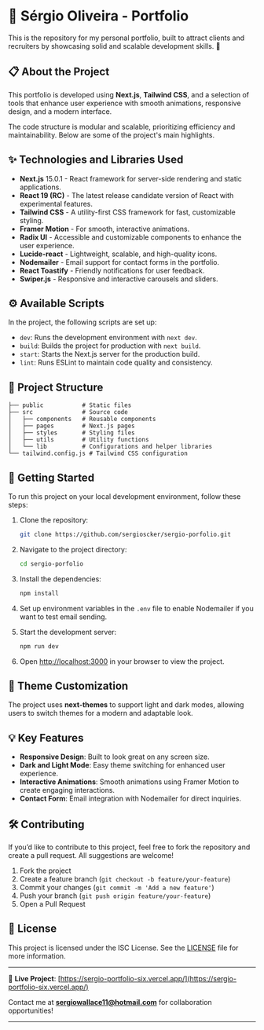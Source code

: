 # 💼 Sérgio Oliveira - Portfolio

This is the repository for my personal portfolio, built to attract clients and recruiters by showcasing solid and scalable development skills. 🚀

## 📋 About the Project

This portfolio is developed using **Next.js**, **Tailwind CSS**, and a selection of tools that enhance user experience with smooth animations, responsive design, and a modern interface.

The code structure is modular and scalable, prioritizing efficiency and maintainability. Below are some of the project's main highlights.

## ✨ Technologies and Libraries Used

- **Next.js** 15.0.1 - React framework for server-side rendering and static applications.
- **React 19 (RC)** - The latest release candidate version of React with experimental features.
- **Tailwind CSS** - A utility-first CSS framework for fast, customizable styling.
- **Framer Motion** - For smooth, interactive animations.
- **Radix UI** - Accessible and customizable components to enhance the user experience.
- **Lucide-react** - Lightweight, scalable, and high-quality icons.
- **Nodemailer** - Email support for contact forms in the portfolio.
- **React Toastify** - Friendly notifications for user feedback.
- **Swiper.js** - Responsive and interactive carousels and sliders.

## ⚙️ Available Scripts

In the project, the following scripts are set up:

- `dev`: Runs the development environment with `next dev`.
- `build`: Builds the project for production with `next build`.
- `start`: Starts the Next.js server for the production build.
- `lint`: Runs ESLint to maintain code quality and consistency.

## 📂 Project Structure

```plaintext
├── public           # Static files
├── src              # Source code
│   ├── components   # Reusable components
│   ├── pages        # Next.js pages
│   ├── styles       # Styling files
│   ├── utils        # Utility functions
│   └── lib          # Configurations and helper libraries
└── tailwind.config.js # Tailwind CSS configuration
```

## 🚀 Getting Started

To run this project on your local development environment, follow these steps:

1. Clone the repository:

   ```bash
   git clone https://github.com/sergioscker/sergio-porfolio.git
   ```

2. Navigate to the project directory:

   ```bash
   cd sergio-porfolio
   ```

3. Install the dependencies:

   ```bash
   npm install
   ```

4. Set up environment variables in the `.env` file to enable Nodemailer if you want to test email sending.

5. Start the development server:

   ```bash
   npm run dev
   ```

6. Open [http://localhost:3000](http://localhost:3000) in your browser to view the project.

## 🎨 Theme Customization

The project uses **next-themes** to support light and dark modes, allowing users to switch themes for a modern and adaptable look.

## 💡 Key Features

- **Responsive Design**: Built to look great on any screen size.
- **Dark and Light Mode**: Easy theme switching for enhanced user experience.
- **Interactive Animations**: Smooth animations using Framer Motion to create engaging interactions.
- **Contact Form**: Email integration with Nodemailer for direct inquiries.

## 🛠️ Contributing

If you’d like to contribute to this project, feel free to fork the repository and create a pull request. All suggestions are welcome!

1. Fork the project
2. Create a feature branch (`git checkout -b feature/your-feature`)
3. Commit your changes (`git commit -m 'Add a new feature'`)
4. Push your branch (`git push origin feature/your-feature`)
5. Open a Pull Request

## 📄 License

This project is licensed under the ISC License. See the [LICENSE](LICENSE) file for more information.

---

🔗 **Live Project**: [https://sergio-portfolio-six.vercel.app/](https://sergio-portfolio-six.vercel.app/)

Contact me at **sergiowallace11@hotmail.com** for collaboration opportunities!

---
